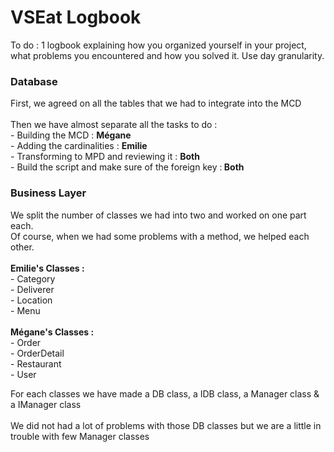 # VSEat Logbook
To do : 1 logbook explaining how you organized yourself in your project, what problems you encountered and how you solved it. Use day granularity.

<h3>Database</h3>
<p>
First, we agreed on all the tables that we had to integrate into the MCD <br/>
<br/>
Then we have almost separate all the tasks to do : <br/>
- Building the MCD : <b>Mégane</b><br/>
- Adding the cardinalities : <b>Emilie</b> <br/>
- Transforming to MPD and reviewing it : <b>Both</b> <br/>
- Build the script and make sure of the foreign key :<b> Both </b><br/>
</p>
<h3>Business Layer</h3>
<p>
We split the number of classes we had into two and worked on one part each.<br/>
Of course, when we had some problems with a method, we helped each other. <br/>

<br/>
<b>Emilie's Classes :</b> <br/>
- Category<br/>
- Deliverer<br/>
- Location<br/>
- Menu<br/>
<br/>
<b>Mégane's Classes : </b><br/>
- Order<br/>
- OrderDetail<br/>
- Restaurant<br/>
- User<br/>

For each classes we have made a DB class, a IDB class, a Manager class & a IManager class <br/>
<br/>
We did not had a lot of problems with those DB classes but we are a little in trouble with few Manager classes <br/>


</p>


